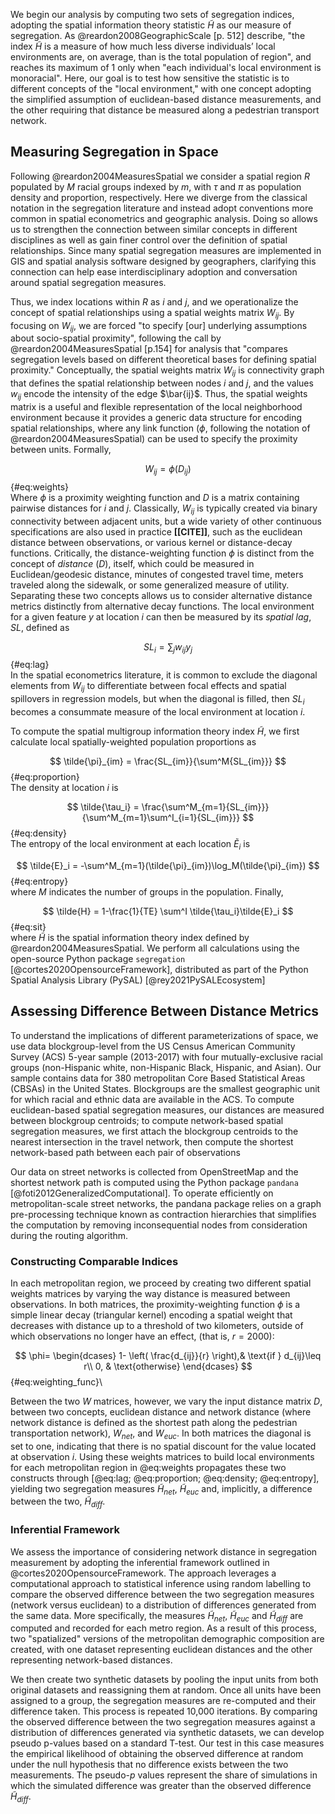 We begin our analysis by computing two sets of segregation indices, adopting the spatial information
theory statistic $\tilde{H}$ as our measure of segregation. As @reardon2008GeographicScale [p. 512] describe, "the
index $\tilde{H}$ is a measure of how much less diverse individuals’ local environments are, on
average, than is the total population of region", and reaches its maximum of 1 only when "each
individual's local environment is monoracial". Here, our goal is to test how sensitive the statistic
is to different concepts of the "local environment," with one concept adopting the simplified
assumption of euclidean-based distance measurements, and the other requiring that distance be
measured along a pedestrian transport network.

## Measuring Segregation in Space

<!-- computing indices -->

Following @reardon2004MeasuresSpatial we consider a spatial region $R$ populated by $M$ racial
groups indexed by $m$, with $\tau$ and $\pi$ as population density and proportion, respectively.
Here we diverge from the classical notation in the segregation literature and instead adopt
conventions more common in spatial econometrics and geographic analysis. Doing so allows us to
strengthen the connection between similar concepts in different disciplines as well as gain finer
control over the definition of spatial relationships. Since many spatial segregation measures are
implemented in GIS and spatial analysis software designed by geographers, clarifying this connection
can help ease interdisciplinary adoption and conversation around spatial segregation measures.

Thus, we index locations within $R$ as $i$ and $j$, and we operationalize the concept of spatial
relationships using a spatial weights matrix $W_{ij}$. By focusing on $W_{ij}$, we are forced "to
specify [our] underlying assumptions about socio-spatial proximity", following the call by
@reardon2004MeasuresSpatial [p.154] for analysis that "compares segregation levels based on
different theoretical bases for defining spatial proximity." Conceptually, the spatial weights
matrix $W_{ij}$ is connectivity graph that defines the spatial relationship between nodes $i$ and
$j$, and the values $w_{ij}$ encode the intensity of the edge $\bar{ij}$. Thus, the spatial weights
matrix is a useful and flexible representation of the local neighborhood environment because it
provides a generic data structure for encoding spatial relationships, where any link function
($\phi$, following the notation of @reardon2004MeasuresSpatial) can be used to specify the proximity
between units. Formally,

<!-- if we're following reardon's notation, does $D$ below need to be $R$ ? -->
$$ W_{ij} = \phi(D_{ij}) $$ {#eq:weights}\
Where $\phi$ is a proximity weighting function and $D$ is a matrix containing pairwise distances for
$i$ and $j$. Classically, $W_{ij}$ is typically created via binary connectivity between adjacent
units, but a wide variety of other continuous specifications are also used in practice
**[[CITE]]**, such as the euclidean distance between observations, or various kernel or
distance-decay functions. Critically, the distance-weighting function $\phi$ is distinct from the
concept of *distance* ($D$), itself, which could be measured in Euclidean/geodesic distance, minutes
of congested travel time, meters traveled along the sidewalk, or some generalized measure of
utility. Separating these two concepts allows us to consider alternative distance metrics distinctly
from alternative decay functions. The local environment for a given feature $y$ at location $i$ can
then be measured by its *spatial lag*, $SL$, defined as

$$ SL_i = \sum_j w_{ij} y_j $$ {#eq:lag}\
In the spatial econometrics literature, it is common to exclude the diagonal elements from $W_{ij}$
to differentiate between focal effects and spatial spillovers in regression models, but when the
diagonal is filled, then $SL_i$ becomes a consummate measure of the local environment at location
$i$.

To compute the spatial multigroup information theory index $\tilde{H}$, we first calculate local
spatially-weighted population proportions as

$$ \tilde{\pi}_{im} = \frac{SL_{im}}{\sum^M{SL_{im}}} $$ {#eq:proportion}\
The density at location $i$ is 

$$ \tilde{\tau_i} = \frac{\sum^M_{m=1}{SL_{im}}}{\sum^M_{m=1}\sum^I_{i=1}{SL_{im}}} $$ {#eq:density}\
The entropy of the local environment at each location $\tilde{E}_i$ is

$$ \tilde{E}_i = -\sum^M_{m=1}(\tilde{\pi}_{im})\log_M(\tilde{\pi}_{im}) $$ {#eq:entropy}\
where $M$ indicates the number of groups in the population. Finally, 

$$ \tilde{H} = 1-\frac{1}{TE} \sum^I \tilde{\tau_i}\tilde{E}_i $$ {#eq:sit}\
where $\tilde{H}$ is the spatial information theory index defined by @reardon2004MeasuresSpatial. We
perform all calculations using the open-source Python package `segregation`
[@cortes2020OpensourceFramework], distributed as part of the Python Spatial Analysis Library (PySAL)
[@rey2021PySALEcosystem]

## Assessing Difference Between Distance Metrics
<!--data -->

To understand the implications of different parameterizations of space, we use data blockgroup-level
from the US Census American Community Survey (ACS) 5-year sample (2013-2017) with four
mutually-exclusive racial groups (non-Hispanic white, non-Hispanic Black, Hispanic, and Asian). Our
sample contains data for 380 metropolitan Core Based Statistical Areas (CBSAs) in the United States.
Blockgroups are the smallest geographic unit for which racial and ethnic data are available in the
ACS. To compute euclidean-based spatial segregation measures, our distances are measured between
blockgroup centroids; to compute network-based spatial segregation measures, we first attach the
blockgroup centroids to the nearest intersection in the travel network, then compute the shortest
network-based path between each pair of observations 

Our data on street networks is collected from OpenStreetMap and the shortest network path is
computed using the Python package `pandana` [@foti2012GeneralizedComputational]. To operate
efficiently on metropolitan-scale street networks, the pandana package relies on a graph
pre-processing technique known as contraction hierarchies that simplifies the computation by
removing inconsequential nodes from consideration during the routing algorithm. 



### Constructing Comparable Indices
<!-- setup the comparison -->

In each metropolitan region, we proceed by creating two different spatial weights matrices by
varying the way distance is measured between observations. In both matrices, the proximity-weighting
function $\phi$ is a simple linear decay (triangular kernel) encoding a spatial weight that
decreases with distance up to a threshold of two kilometers, outside of which observations no longer
have an effect, (that is, $r=2000$):

$$
    \phi= 
\begin{dcases}
    1- \left( \frac{d_{ij}}{r} \right),& \text{if } d_{ij}\leq r\\
    0,              & \text{otherwise}
\end{dcases}
$${#eq:weighting_func}\

Between the two $W$ matrices, however, we vary the input distance matrix $D$, between two concepts,
euclidean distance and network distance (where network distance is defined as the shortest path
along the pedestrian transportation network), $W_{net}$, and $W_{euc}$. In both matrices the
diagonal is set to one, indicating that there is no spatial discount for the value located at
observation $i$. Using these weights matrices to build local environments for each metropolitan
region in @eq:weights propagates these two constructs through
[@eq:lag; @eq:proportion; @eq:density; @eq:entropy], yielding two segregation measures
$\tilde{H}_{net}$, $\tilde{H}_{euc}$ and, implicitly, a difference between the two,
$\tilde{H}_{diff}$.


### Inferential Framework

We assess the importance of considering network distance in segregation measurement by adopting the
inferential framework outlined in @cortes2020OpensourceFramework. The approach leverages a
computational approach to statistical inference using random labelling to compare the observed
difference between the two segregation measures (network versus euclidean) to a distribution of
differences generated from the same data. More specifically, the measures $\tilde{H}_{net}$,
$\tilde{H}_{euc}$ and $\tilde{H}_{diff}$ are computed and recorded for each metro region. As a
result of this process, two "spatialized" versions of the metropolitan demographic composition are
created, with one dataset representing euclidean distances and the other representing network-based
distances.

We then create two synthetic datasets by pooling the input units from both original datasets and
reassigning them at random. Once all units have been assigned to a group, the segregation measures
are re-computed and their difference taken. This process is repeated 10,000 iterations. By comparing
the observed difference between the two segregation measures against a distribution of differences
generated via synthetic datasets, we can develop pseudo p-values based on a standard T-test. Our
test in this case measures the empirical likelihood of obtaining the observed difference at random
under the null hypothesis that no difference exists between the two measurements. The pseudo-$p$
values represent the share of simulations in which the simulated difference was greater than the
observed difference $\tilde{H}_{diff}$.
